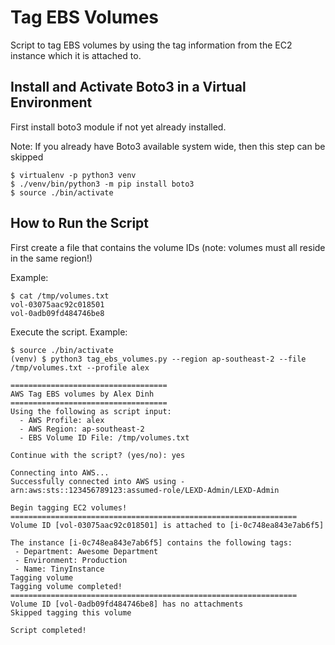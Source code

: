 # Tag EBS Volumes
Script to tag EBS volumes by using the tag information from the EC2 instance which it is attached to.

## Install and Activate Boto3 in a Virtual Environment
First install boto3 module if not yet already installed.

Note: If you already have Boto3 available system wide, then this step can be skipped
```
$ virtualenv -p python3 venv
$ ./venv/bin/python3 -m pip install boto3
$ source ./bin/activate
```

## How to Run the Script
First create a file that contains the volume IDs (note: volumes must all reside in the same region!)

Example:
```
$ cat /tmp/volumes.txt
vol-03075aac92c018501
vol-0adb09fd484746be8
```

Execute the script. Example:

```
$ source ./bin/activate
(venv) $ python3 tag_ebs_volumes.py --region ap-southeast-2 --file /tmp/volumes.txt --profile alex

===================================
AWS Tag EBS volumes by Alex Dinh
===================================
Using the following as script input:
  - AWS Profile: alex
  - AWS Region: ap-southeast-2
  - EBS Volume ID File: /tmp/volumes.txt

Continue with the script? (yes/no): yes

Connecting into AWS...
Successfully connected into AWS using - arn:aws:sts::123456789123:assumed-role/LEXD-Admin/LEXD-Admin

Begin tagging EC2 volumes!
================================================================
Volume ID [vol-03075aac92c018501] is attached to [i-0c748ea843e7ab6f5]

The instance [i-0c748ea843e7ab6f5] contains the following tags:
 - Department: Awesome Department
 - Environment: Production
 - Name: TinyInstance
Tagging volume
Tagging volume completed!
================================================================
Volume ID [vol-0adb09fd484746be8] has no attachments
Skipped tagging this volume

Script completed!
```
